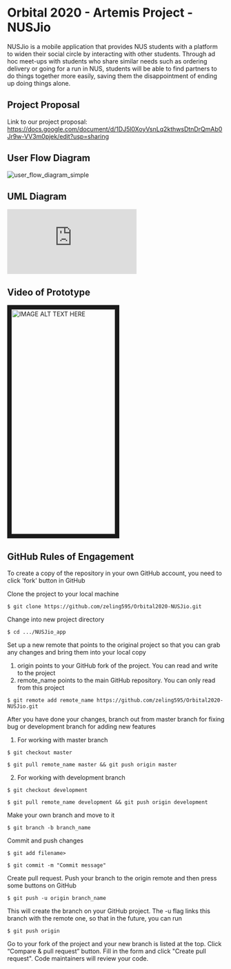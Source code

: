 # Orbital 2020 - Artemis Project - NUSJio
NUSJio is a mobile application that provides NUS students with a platform to widen their social circle by interacting with other students. Through ad hoc meet-ups with students who share similar needs such as ordering delivery or going for a run in NUS, students will be able to find partners to do things together more easily, saving them the disappointment of ending up doing things alone.

## Project Proposal
Link to our project proposal: https://docs.google.com/document/d/1DJ5l0XoyVsnLq2kthwsDtnDrQmAb0Jr9w-VV3m0pjek/edit?usp=sharing


## User Flow Diagram
![user_flow_diagram_simple](https://github.com/zeling595/Orbital2020-NUSJio/blob/master/Media/user_flow_diagram_simple.jpg)

## UML Diagram
![UML_diagram](https://github.com/zeling595/Orbital2020-NUSJio/blob/master/Media/UML_diagram.pdf)

## Video of Prototype
<a href="https://youtu.be/K5IUJBgolqE
" target="_blank"><img src="https://github.com/zeling595/Orbital2020-NUSJio/blob/master/Media/mockup_video_thumbnail.jpg" 
alt="IMAGE ALT TEXT HERE" width="240" height="520" border="10" /></a>

## GitHub Rules of Engagement
To create a copy of the repository in your own GitHub account, you need to click 'fork' button in GitHub

Clone the project to your local machine



`$ git clone https://github.com/zeling595/Orbital2020-NUSJio.git`

Change into new project directory


`$ cd .../NUSJio_app`


Set up a new remote that points to the original project so that you can grab any changes and bring them into your local copy
1. origin points to your GitHub fork of the project. You can read and write to the project
2. remote_name points to the main GitHub repository. You can only read from this project


`$ git remote add remote_name https://github.com/zeling595/Orbital2020-NUSJio.git`

After you have done your changes, branch out from master branch for fixing bug or development branch for adding new features

1. For working with master branch



`$ git checkout master`



`$ git pull remote_name master && git push origin master`

2. For working with development branch



`$ git checkout development`



`$ git pull remote_name development && git push origin development`

Make your own branch and move to it



`$ git branch -b branch_name`



Commit and push changes


`$ git add filename>`


`$ git commit -m "Commit message"`


Create pull request. Push your branch to the origin remote and then press some buttons on GitHub



`$ git push -u origin branch_name`


This will create the branch on your GitHub project. The -u flag links this branch with the remote one, so that in the future, you can run 



`$ git push origin`

Go to your fork of the project and your new branch is listed at the top. Click “Compare & pull request” button. Fill in the form and click "Create pull request". Code maintainers will review your code.
